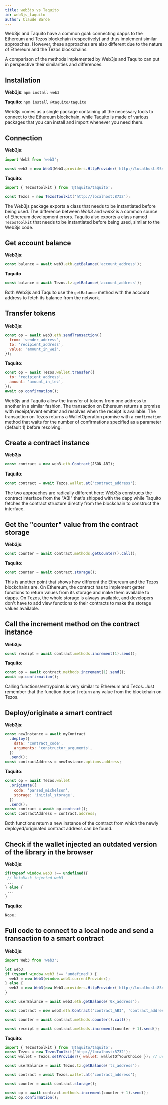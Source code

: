 ```yaml
---
title: web3js vs Taquito
id: web3js_taquito
author: Claude Barde
---
```


Web3js and Taquito have a common goal: connecting dapps to the Ethereum and Tezos blockchain (respectively) and thus implement similar approaches. However, these approaches are also different due to the nature of Ethereum and the Tezos blockchains.

A comparison of the methods implemented by Web3js and Taquito can put in perspective their similarities and differences.

## Installation

**Web3js**:
`npm install web3`

**Taquito**:
`npm install @taquito/taquito`

Web3js comes as a single package containing all the necessary tools to connect to the Ethereum blockchain, while Taquito is made of various packages that you can install and import whenever you need them.

## Connection

**Web3js**:

```js
import Web3 from 'web3';

const web3 = new Web3(Web3.providers.HttpProvider('http://localhost:9545'));
```

**Taquito**:

```js
import { TezosToolkit } from '@taquito/taquito';

const Tezos = new TezosToolkit('http://localhost:8732');
```

The Web3js package exports a class that needs to be instantiated before being used. The difference between _Web3_ and _web3_ is a common source of Ethereum development errors.
Taquito also exports a class named `TezosToolkit` that needs to be instantiated before being used, similar to the Web3js code.

## Get account balance

**Web3js**:

```js
const balance = await web3.eth.getBalance('account_address');
```

**Taquito**

```js
const balance = await Tezos.tz.getBalance('account_address');
```

Both Web3js and Taquito use the `getBalance` method with the account address to fetch its balance from the network.

## Transfer tokens

**Web3js**:

```js
const op = await web3.eth.sendTransaction({
  from: 'sender_address',
  to: 'recipient_address',
  value: 'amount_in_wei',
});
```

**Taquito**:

```js
const op = await Tezos.wallet.transfer({
  to: 'recipient_address',
  amount: 'amount_in_tez',
});
await op.confirmation();
```

Web3js and Taquito allow the transfer of tokens from one address to another in a similar fashion. The transaction on Ethereum returns a promise with receipt/event emitter and resolves when the receipt is available. The transaction on Tezos returns a WalletOperation promise with a `confirmation` method that waits for the number of confirmations specified as a parameter (default 1) before resolving.

## Create a contract instance

**Web3js**

```js
const contract = new web3.eth.Contract(JSON_ABI);
```

**Taquito**:

```js
const contract = await Tezos.wallet.at('contract_address');
```

The two approaches are radically different here: Web3js constructs the contract interface from the "ABI" that's shipped with the dapp while Taquito fetches the contract structure directly from the blockchain to construct the interface.

## Get the "counter" value from the contract storage

**Web3js**:

```js
const counter = await contract.methods.getCounter().call();
```

**Taquito**:

```js
const counter = await contract.storage();
```

This is another point that shows how different the Ethereum and the Tezos blockchains are.
On Ethereum, the contract has to implement getter functions to return values from its storage and make them available to dapps.
On Tezos, the whole storage is always available, and developers don't have to add view functions to their contracts to make the storage values available.

## Call the increment method on the contract instance

**Web3js**:

```js
const receipt = await contract.methods.increment(1).send();
```

**Taquito**:

```js
const op = await contract.methods.increment(1).send();
await op.confirmation();
```

Calling functions/entrypoints is very similar to Ethereum and Tezos. Just remember that the function doesn't return any value from the blockchain on Tezos.

## Deploy/originate a smart contract

**Web3js**:

```js
const newInstance = await myContract
  .deploy({
    data: 'contract_code',
    arguments: 'constructor_arguments',
  })
  .send();
const contractAddress = newInstance.options.address;
```

**Taquito**:

```js
const op = await Tezos.wallet
  .originate({
    code: 'parsed_michelson',
    storage: 'initial_storage',
  })
  .send();
const contract = await op.contract();
const contractAddress = contract.address;
```

Both functions return a new instance of the contract from which the newly deployed/originated contract address can be found.

## Check if the wallet injected an outdated version of the library in the browser

**Web3js**:

```js
if(typeof window.web3 !== undefined){
 // MetaMask injected web3
 ...
} else {
 ...
}
```

**Taquito**:

```js
Nope;
```

## Full code to connect to a local node and send a transaction to a smart contract

**Web3js**:

```js
import Web3 from 'web3';

let web3;
if (typeof window.web3 !== 'undefined') {
  web3 = new Web3(window.web3.currentProvider);
} else {
  web3 = new Web3(new Web3.providers.HttpProvider('http://localhost:8545'));
}

const userBalance = await web3.eth.getBalance('0x_address');

const contract = new web3.eth.Contract('contract_ABI', 'contract_address');

const counter = await contract.methods.counter().call();

const receipt = await contract.methods.increment(counter + 1).send();
```

**Taquito**:

```js
import { TezosToolkit } from '@taquito/taquito';
const Tezos = new TezosToolkit('http://localhost:8732');
const wallet = Tezos.setProvider({ wallet: walletOfYourChoice }); // use the wallet of your choice

const userBalance = await Tezos.tz.getBalance('tz_address');

const contract = await Tezos.wallet.at('contract_address');

const counter = await contract.storage();

const op = await contract.methods.increment(counter + 1).send();
await op.confirmation();
```
